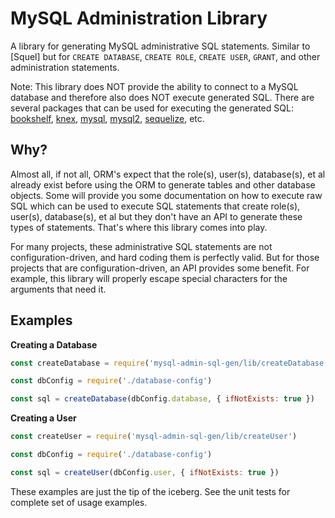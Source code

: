 # MySQL Administration Library

A library for generating MySQL administrative SQL statements. Similar to [Squel]
but for `CREATE DATABASE`, `CREATE ROLE`, `CREATE USER`, `GRANT`, and other
administration statements.

Note: This library does NOT provide the ability to connect to a MySQL database
and therefore also does NOT execute generated SQL. There are several packages
that can be used for executing the generated SQL: [bookshelf][npm-bookshelf],
[knex][npm-knex], [mysql][npm-mysql], [mysql2][npm-mysql2],
[sequelize][npm-sequelize], etc.


## Why?

Almost all, if not all, ORM's expect that the role(s), user(s), database(s), et
al already exist before using the ORM to generate tables and other database
objects. Some will provide you some documentation on how to execute raw SQL
which can be used to execute SQL statements that create role(s), user(s),
database(s), et al but they don't have an API to generate these types of
statements. That's where this library comes into play.

For many projects, these administrative SQL statements are not
configuration-driven, and hard coding them is perfectly valid. But for those
projects that are configuration-driven, an API provides some benefit. For
example, this library will properly escape special characters for the arguments
that need it.


## Examples

**Creating a Database**

```js
const createDatabase = require('mysql-admin-sql-gen/lib/createDatabase')

const dbConfig = require('./database-config')

const sql = createDatabase(dbConfig.database, { ifNotExists: true })
```

**Creating a User**

```js
const createUser = require('mysql-admin-sql-gen/lib/createUser')

const dbConfig = require('./database-config')

const sql = createUser(dbConfig.user, { ifNotExists: true })
```

These examples are just the tip of the iceberg. See the unit tests for complete
set of usage examples.


[npm-bookshelf]: https://www.npmjs.com/package/bookshelf
[npm-knex]: https://www.npmjs.com/package/knex
[npm-mysql]: https://www.npmjs.com/package/mysql
[npm-mysql2]: https://www.npmjs.com/package/mysql2
[npm-sequelize]: https://www.npmjs.com/package/sequelize
